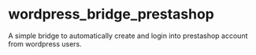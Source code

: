 # wordpress_bridge_prestashop
A simple bridge to automatically create and login into prestashop account from wordpress users.
